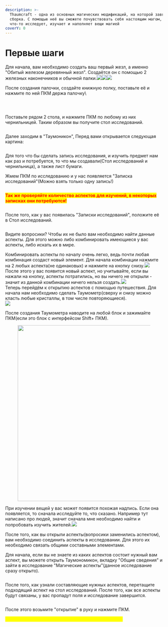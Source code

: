 ```yaml
---
description: >-
  Thaumcraft - одна из основных магических модификаций, на которой завязана
  сборка. С помощью неё вы сможете почувствовать себя настоящим магом, который
  что-то исследует, изучает и наполняет вещи магией
coverY: 0
---
```


# Первые шаги

Для начала, вам необходимо создать ваш первый жезл, а именно "Обитый железом деревянный жезл". Создаётся он с помощью 2 железных наконечников и обычной палки.![](<../.gitbook/assets/image (5) (1).png>)![](<../.gitbook/assets/image (3) (1).png>)![](<../.gitbook/assets/image (4).png>)

После создания палочки, создайте книжную полку, поставьте её и нажмите по ней ПКМ держа палочку\


<figure><img src="../.gitbook/assets/image (2).png" alt=""><figcaption><p><br></p></figcaption></figure>

Поставьте рядом 2 стола, и нажмите ПКМ по любому из них чернильницей. Таким образом вы получите стол исследований.

<figure><img src="../.gitbook/assets/image (17).png" alt=""><figcaption></figcaption></figure>

Далее заходим в "Таумоникон", Перед вами открывается следующая картина:

<figure><img src="../.gitbook/assets/image (20) (1).png" alt=""><figcaption></figcaption></figure>



Для того что бы сделать запись исследования, и изучить предмет нам как раз и потребуется, то что мы создавали(Стол исследований и чернильница), а также лист бумаги.

Жмем ПКМ по исследованию и у нас появляется "Записка исследований"(Можно взять только одну запись!)

<figure><img src="../.gitbook/assets/image (21) (1).png" alt=""><figcaption></figcaption></figure>

<mark style="color:red;">**Так же проверяйте количество аспектов для изучений,  в некоторых записках они потребуются!**</mark>

<figure><img src="../.gitbook/assets/image (14) (1).png" alt=""><figcaption></figcaption></figure>

После того, как у вас появилась "Записки исследований", положите её в Стол исследований.

<figure><img src="../.gitbook/assets/image (16) (1).png" alt=""><figcaption></figcaption></figure>

Видите вопросики? Чтобы их не было вам необходимо найти данные аспекты. Для этого можно либо комбинировать имеющиеся у вас аспекты, либо искать их в мире.

Комбинировать аспекты по началу очень легко, ведь почти любая комбинация создаст новый элемент. Для начала комбинации нажмите на 2 любых аспекта(не одинаковых) и нажмите на кнопку снизу.![](<../.gitbook/assets/image (16).png>)\
После этого у вас появится новый аспект, но учитывайте, если вы нажали на кнопку, аспекты потратились, но вы ничего не открыли - значит из данной комбинации ничего нельзя создать.![](<../.gitbook/assets/image (23).png>)\
Теперь перейдём к открытию аспектов с помощью путешествия. Для начала нам необходимо сделать Таумометр(сверху и снизу можно класть любые кристаллы, в том числе повторяющиеся).\
![](<../.gitbook/assets/image (11).png>)

После создания Таумометра наводите на любой блок и зажимайте ПКМ(если это блок с интерфейсом Shift+ ПКМ).

<figure><img src="../.gitbook/assets/image (24).png" alt="" width="563"><figcaption></figcaption></figure>

При изучении вещей у вас может появится похожая надпись. Если она появляется, то сначала исследуйте то, что сказано. Например тут написано про людей, значит сначала мне необходимо найти и попробовать изучить жителей.![](<../.gitbook/assets/image (8) (1).png>)

После того, как вы открыли аспекты(вопросики заменились аспектом), вам необходимо соединить аспекты в исследовании. Для этого их необходимо связать общими составными элементами.

Для начала, если вы не знаете из каких аспектов состоит нужный вам аспект, вы можете открыть Таумономикон, вкладку "Общие сведения" и зайти в исследование "Магические аспекты"(данное исследование сразу открыто).

<figure><img src="../.gitbook/assets/image (1).png" alt=""><figcaption></figcaption></figure>

После того, как узнали составляющие нужных аспектов, перетащите подходящий аспект на стол исследований. После того, как все аспекты будут связаны, у вас пропадут поля и исследование завершится.

<figure><img src="../.gitbook/assets/image (9).png" alt=""><figcaption></figcaption></figure>

После этого возьмите "открытие" в руку и нажмите ПКМ.

&#x20;                                        <mark style="color:yellow;">**Поздравляю! Вы выучили основную механику мода!**</mark>
